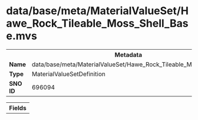 <h1>data/base/meta/MaterialValueSet/Hawe_Rock_Tileable_Moss_Shell_Base.mvs</h1><table><tr><th colspan="100%">Metadata</th></tr><tr><td><b>Name</b></td><td>data/base/meta/MaterialValueSet/Hawe_Rock_Tileable_Moss_Shell_Base.mvs</td></tr><tr><td><b>Type</b></td><td>MaterialValueSetDefinition</td></tr><tr><td><b>SNO ID</b></td><td>696094</td></tr></table>

<table><tr><th colspan="100%">Fields</th></tr></table>

